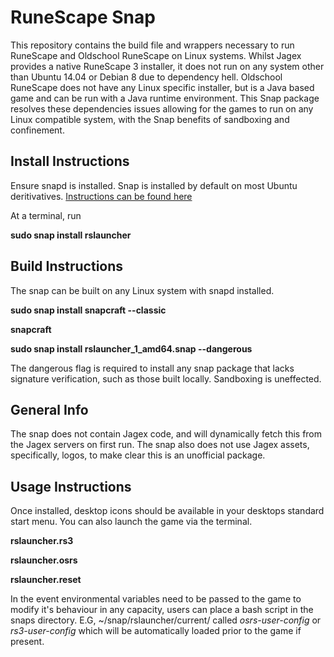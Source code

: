 # RuneScape Snap
This repository contains the build file and wrappers necessary to run RuneScape and Oldschool RuneScape on Linux systems.
Whilst Jagex provides a native RuneScape 3 installer, it does not run on any system other than Ubuntu 14.04 or Debian 8 due to dependency hell.
Oldschool RuneScape does not have any Linux specific installer, but is a Java based game and can be run with a Java runtime environment.
This Snap package resolves these dependencies issues allowing for the games to run on any Linux compatible system, with the Snap benefits of sandboxing and confinement.

## Install Instructions
Ensure snapd is installed. Snap is installed by default on most Ubuntu deritivatives. [Instructions can be found here](https://docs.snapcraft.io/installing-snapd/6735)

At a terminal, run

**sudo snap install rslauncher**

## Build Instructions
The snap can be built on any Linux system with snapd installed.

**sudo snap install snapcraft --classic**

**snapcraft**

**sudo snap install rslauncher_1_amd64.snap --dangerous**

The dangerous flag is required to install any snap package that lacks signature verification, such as those built locally. Sandboxing is uneffected.

## General Info

The snap does not contain Jagex code, and will dynamically fetch this from the Jagex servers on first run. The snap also does not use Jagex assets, specifically, logos, to make clear this is an unofficial package.

## Usage Instructions

Once installed, desktop icons should be available in your desktops standard start menu. You can also launch the game via the terminal. 

**rslauncher.rs3**

**rslauncher.osrs**

**rslauncher.reset**

In the event environmental variables need to be passed to the game to modify it's behaviour in any capacity, users can place a bash script in the snaps directory. E.G, ~/snap/rslauncher/current/ 
called *osrs-user-config* or *rs3-user-config* which will be automatically loaded prior to the game if present.
